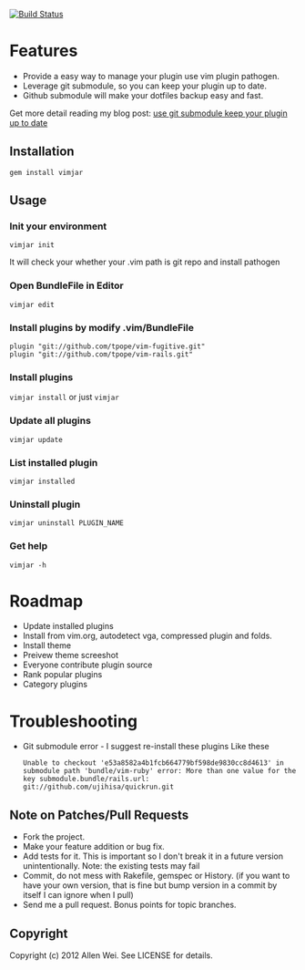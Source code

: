 [![Build Status](https://secure.travis-ci.org/allenwei/vimjar.png)](http://travis-ci.org/allenwei/vimjar)

Features
=============

* Provide a easy way to manage your plugin use vim plugin pathogen.
* Leverage git submodule, so you can keep your plugin up to date.
* Github submodule will make your dotfiles backup easy and fast.

Get more detail reading my blog post: [use git submodule keep your plugin up to date](http://www.allenwei.cn/tips-using-git-submodule-keep-your-plugin-up-to-date)

Installation
-----------

  `gem install vimjar`

Usage
-----

### Init your environment

  `vimjar init` 

It will check your whether your .vim path is git repo and install pathogen

### Open BundleFile in Editor 
  
  `vimjar edit`


### Install plugins by modify .vim/BundleFile

    plugin "git://github.com/tpope/vim-fugitive.git"
    plugin "git://github.com/tpope/vim-rails.git"

### Install plugins 

  `vimjar install` or just `vimjar`


### Update all plugins

  `vimjar update`

### List installed plugin

  `vimjar installed`

### Uninstall plugin  

  `vimjar uninstall PLUGIN_NAME`

### Get help 

  `vimjar -h`

Roadmap 
=============

* Update installed plugins 
* Install from vim.org, autodetect vga, compressed plugin and folds.
* Install theme 
* Preivew theme screeshot
* Everyone contribute plugin source 
* Rank popular plugins  
* Category plugins

Troubleshooting
=============
* Git submodule error - I suggest re-install these plugins
  Like these 

  `Unable to checkout 'e53a8582a4b1fcb664779bf598de9830cc8d4613' in submodule path 'bundle/vim-ruby'
   error: More than one value for the key submodule.bundle/rails.url: git://github.com/ujihisa/quickrun.git
  `

## Note on Patches/Pull Requests
 
* Fork the project.
* Make your feature addition or bug fix.
* Add tests for it. This is important so I don't break it in a
  future version unintentionally.  Note: the existing tests may fail
* Commit, do not mess with Rakefile, gemspec or History.
  (if you want to have your own version, that is fine but bump version in a commit by itself I can ignore when I pull)
* Send me a pull request. Bonus points for topic branches.

## Copyright

Copyright (c) 2012 Allen Wei. See LICENSE for details.
